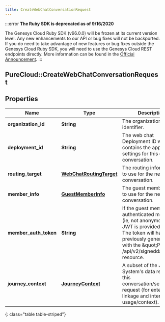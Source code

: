 ```yaml
---
title: CreateWebChatConversationRequest
---
```


:::error
**The Ruby SDK is deprecated as of 9/16/2020**

The Genesys Cloud Ruby SDK (v96.0.0) will be frozen at its current version level. Any new enhancements to our API or bug fixes will not be backported. If you do need to take advantage of new features or bug fixes outside the Genesys Cloud Ruby SDK, you will need to use the Genesys Cloud REST endpoints directly. More information can be found in the [Official Announcement](https://developer.mypurecloud.com/forum/t/announcement-genesys-cloud-ruby-sdk-end-of-life/8850).
:::


## PureCloud::CreateWebChatConversationRequest

## Properties

|Name | Type | Description | Notes|
|------------ | ------------- | ------------- | -------------|
| **organization_id** | **String** | The organization identifier. | |
| **deployment_id** | **String** | The web chat Deployment ID which contains the appropriate settings for this chat conversation. | |
| **routing_target** | [**WebChatRoutingTarget**](WebChatRoutingTarget.html) | The routing information to use for the new chat conversation. | |
| **member_info** | [**GuestMemberInfo**](GuestMemberInfo.html) | The guest member info to use for the new chat conversation. | |
| **member_auth_token** | **String** | If the guest member is an authenticated member (ie, not anonymous) his JWT is provided here. The token will have been previously generated with the \&quot;POST /api/v2/signeddata\&quot; resource. | [optional] |
| **journey_context** | [**JourneyContext**](JourneyContext.html) | A subset of the Journey System&#39;s data relevant to this conversation/session request (for external linkage and internal usage/context). | [optional] |
{: class="table table-striped"}


